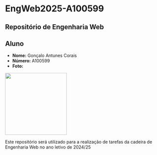 # EngWeb2025-A100599

## Repositório de Engenharia Web

## Aluno

- **Nome:** Gonçalo Antunes Corais
- **Número:** A100599
- **Foto:** 
<img src="../foto.jpeg" width="200">

Este repositório será utilizado para a realização de tarefas da cadeira de Engenharia Web no ano letivo de 2024/25